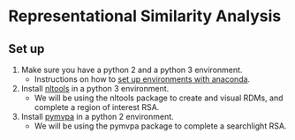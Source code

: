 # Representational Similarity Analysis

## Set up
1. Make sure you have a python 2 and a python 3 environment.
    - Instructions on how to [set up environments with anaconda](https://docs.anaconda.com/anaconda/user-guide/tasks/switch-environment/).
2. Install [nltools](https://nltools.org/install.html) in a python 3 environment.
    - We will be using the nltools package to create and visual RDMs, and complete a region of interest RSA.
3. Install [pymvpa](pymvpa.org/installation.html) in a python 2 environment.
    - We will be using the pymvpa package to complete a searchlight RSA.
